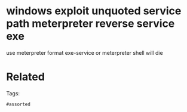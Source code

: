 # windows exploit unquoted service path meterpreter reverse service exe
use meterpreter format exe-service or meterpreter shell will die

# Related


Tags:

    #assorted
